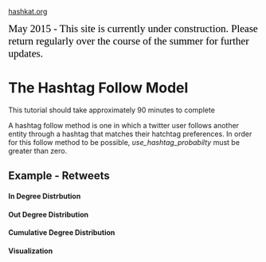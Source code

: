 [hashkat.org](http://hashkat.org)

<span style="color:black; font-family:Georgia; font-size:1.5em;">May 2015 - This site is currently under construction. Please return regularly over the course of the summer for further updates. </span>

# The Hashtag Follow Model

This tutorial should take approximately 90 minutes to complete

A hashtag follow method is one in which a twitter user follows another entity through a hashtag that matches their hatchtag preferences. In order for this follow method to be possible, *use_hashtag_probabilty* must be greater than zero.

## Example - Retweets



#### In Degree Distrbution



#### Out Degree Distribution



#### Cumulative Degree Distribution



#### Visualization



